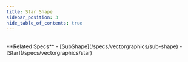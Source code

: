 ```yaml
---
title: Star Shape
sidebar_position: 3
hide_table_of_contents: true
---
```


<DarumaPlayer src='https://raw.githubusercontent.com/verygoodgraphics/resource/main/feature/geometry__daruma/geometry__star_shape.daruma' />

<br />
**Related Specs**
- [SubShape](/specs/vectorgraphics/sub-shape)
- [Star](/specs/vectorgraphics/star)
